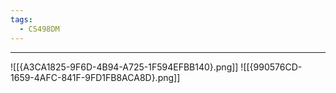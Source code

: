 ```yaml
---
tags:
  - CS498DM
---
```

---
![[{A3CA1825-9F6D-4B94-A725-1F594EFBB140}.png]]
![[{990576CD-1659-4AFC-841F-9FD1FB8ACA8D}.png]]
